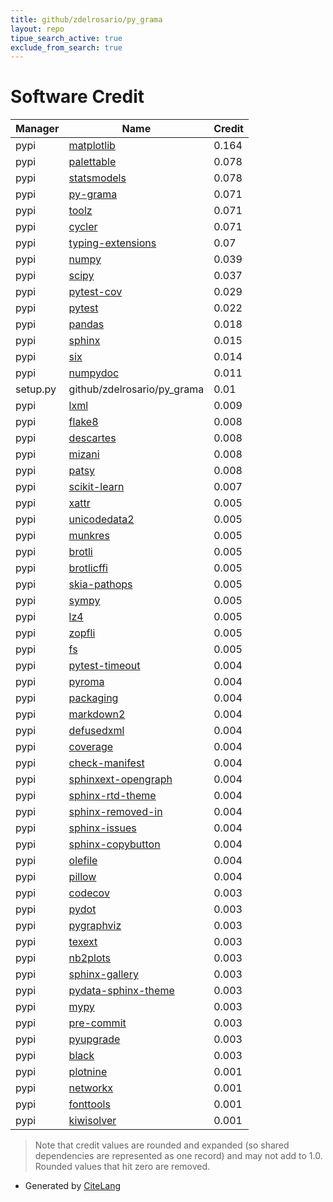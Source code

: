 ```yaml
---
title: github/zdelrosario/py_grama
layout: repo
tipue_search_active: true
exclude_from_search: true
---
```

# Software Credit

|Manager|Name|Credit|
|-------|----|------|
|pypi|[matplotlib](https://matplotlib.org)|0.164|
|pypi|[palettable](https://jiffyclub.github.io/palettable/)|0.078|
|pypi|[statsmodels](https://www.statsmodels.org/)|0.078|
|pypi|[py-grama](https://github.com/zdelrosario/py_grama)|0.071|
|pypi|[toolz](https://github.com/pytoolz/toolz/)|0.071|
|pypi|[cycler](https://github.com/matplotlib/cycler)|0.071|
|pypi|[typing-extensions](https://pypi.org/project/typing-extensions)|0.07|
|pypi|[numpy](https://pypi.org/project/numpy)|0.039|
|pypi|[scipy](https://pypi.org/project/scipy)|0.037|
|pypi|[pytest-cov](https://pypi.org/project/pytest-cov)|0.029|
|pypi|[pytest](https://pypi.org/project/pytest)|0.022|
|pypi|[pandas](https://pypi.org/project/pandas)|0.018|
|pypi|[sphinx](https://pypi.org/project/sphinx)|0.015|
|pypi|[six](https://pypi.org/project/six)|0.014|
|pypi|[numpydoc](https://pypi.org/project/numpydoc)|0.011|
|setup.py|github/zdelrosario/py_grama|0.01|
|pypi|[lxml](https://pypi.org/project/lxml)|0.009|
|pypi|[flake8](https://pypi.org/project/flake8)|0.008|
|pypi|[descartes](http://bitbucket.org/sgillies/descartes/)|0.008|
|pypi|[mizani](https://github.com/has2k1/mizani)|0.008|
|pypi|[patsy](https://github.com/pydata/patsy)|0.008|
|pypi|[scikit-learn](http://scikit-learn.org)|0.007|
|pypi|[xattr](https://pypi.org/project/xattr)|0.005|
|pypi|[unicodedata2](https://pypi.org/project/unicodedata2)|0.005|
|pypi|[munkres](https://pypi.org/project/munkres)|0.005|
|pypi|[brotli](https://pypi.org/project/brotli)|0.005|
|pypi|[brotlicffi](https://pypi.org/project/brotlicffi)|0.005|
|pypi|[skia-pathops](https://pypi.org/project/skia-pathops)|0.005|
|pypi|[sympy](https://pypi.org/project/sympy)|0.005|
|pypi|[lz4](https://pypi.org/project/lz4)|0.005|
|pypi|[zopfli](https://pypi.org/project/zopfli)|0.005|
|pypi|[fs](https://pypi.org/project/fs)|0.005|
|pypi|[pytest-timeout](https://pypi.org/project/pytest-timeout)|0.004|
|pypi|[pyroma](https://pypi.org/project/pyroma)|0.004|
|pypi|[packaging](https://pypi.org/project/packaging)|0.004|
|pypi|[markdown2](https://pypi.org/project/markdown2)|0.004|
|pypi|[defusedxml](https://pypi.org/project/defusedxml)|0.004|
|pypi|[coverage](https://pypi.org/project/coverage)|0.004|
|pypi|[check-manifest](https://pypi.org/project/check-manifest)|0.004|
|pypi|[sphinxext-opengraph](https://pypi.org/project/sphinxext-opengraph)|0.004|
|pypi|[sphinx-rtd-theme](https://pypi.org/project/sphinx-rtd-theme)|0.004|
|pypi|[sphinx-removed-in](https://pypi.org/project/sphinx-removed-in)|0.004|
|pypi|[sphinx-issues](https://pypi.org/project/sphinx-issues)|0.004|
|pypi|[sphinx-copybutton](https://pypi.org/project/sphinx-copybutton)|0.004|
|pypi|[olefile](https://pypi.org/project/olefile)|0.004|
|pypi|[pillow](https://python-pillow.org)|0.004|
|pypi|[codecov](https://pypi.org/project/codecov)|0.003|
|pypi|[pydot](https://pypi.org/project/pydot)|0.003|
|pypi|[pygraphviz](https://pypi.org/project/pygraphviz)|0.003|
|pypi|[texext](https://pypi.org/project/texext)|0.003|
|pypi|[nb2plots](https://pypi.org/project/nb2plots)|0.003|
|pypi|[sphinx-gallery](https://pypi.org/project/sphinx-gallery)|0.003|
|pypi|[pydata-sphinx-theme](https://pypi.org/project/pydata-sphinx-theme)|0.003|
|pypi|[mypy](https://pypi.org/project/mypy)|0.003|
|pypi|[pre-commit](https://pypi.org/project/pre-commit)|0.003|
|pypi|[pyupgrade](https://pypi.org/project/pyupgrade)|0.003|
|pypi|[black](https://pypi.org/project/black)|0.003|
|pypi|[plotnine](https://github.com/has2k1/plotnine)|0.001|
|pypi|[networkx](https://networkx.org/)|0.001|
|pypi|[fonttools](http://github.com/fonttools/fonttools)|0.001|
|pypi|[kiwisolver](https://github.com/nucleic/kiwi)|0.001|


> Note that credit values are rounded and expanded (so shared dependencies are represented as one record) and may not add to 1.0. Rounded values that hit zero are removed.


- Generated by [CiteLang](https://github.com/vsoch/citelang)

